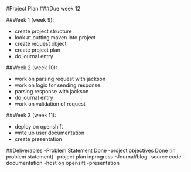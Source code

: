 #Project Plan
###Due week 12

##Week 1 (week 9):
* create project structure
* look at putting maven into project
* create request object
* create project plan
* do journal entry

##Week 2 (week 10):
* work on parsing request with jackson
* work on logic for sending response
* parsing response with jackson
* do journal entry
* work on validation of request

##Week 3 (week 11):
* deploy on openshift
* write up user documentation
* create presentation



##Deliverables
	-Problem Statement  Done
	-project objectives  Done (in problem statement)
	-project plan  inprogress
	-Journal/blog
	-source code
	-documentation
	-host on opensift
	-presentation